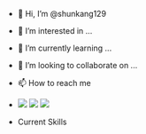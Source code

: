 - 👋 Hi, I’m @shunkang129
- 👀 I’m interested in ...
- 🌱 I’m currently learning ...
- 💞️ I’m looking to collaborate on ...
- 📫 How to reach me 
- <a href="mailto:shunkang_129@live.com"> <img src="https://www.google.com/url?sa=i&url=https%3A%2F%2Fwww.123rf.com%2Fphoto_53612615_stock-vector-vector-mail-logo-icon-in-a-flat-design.html&psig=AOvVaw2WWvhWBfmGqbEku49_GCau&ust=1624251583641000&source=images&cd=vfe&ved=0CAoQjRxqFwoTCOiIuLC3pfECFQAAAAAdAAAAABAD" ></a> <a href="https://www.linkedin.com/in/shun-kang-kong-738b30205/"><img src="https://img.shields.io/badge/LinkedIn-%230077B5.svg?&style=for-the-badge&logo=linkedin&logoColor=white" ></a>  <a  href="https://stackoverflow.com/users/15611041/kang129"><img src="https://img.shields.io/badge/Stack Overflow-%2312100E.svg?&style=for-the-badge&logo=stackoverflow"></a>

- Current Skills 


<!---
shunkang129/shunkang129 is a ✨ special ✨ repository because its `README.md` (this file) appears on your GitHub profile.
You can click the Preview link to take a look at your changes.
--->
